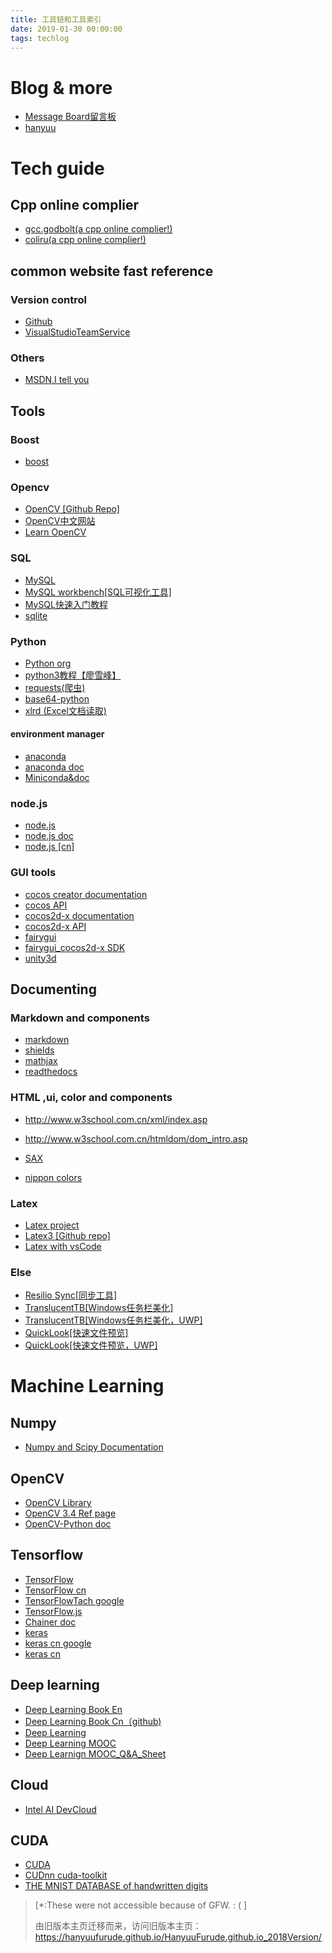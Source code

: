 ```yaml
---
title: 工具链和工具索引
date: 2019-01-30 00:00:00
tags: techlog
---
```

# Blog & more

* [Message Board留言板](https://github.com/HanyuuFurude/HanyuuFurude.github.io/issues)
* [hanyuu](hanyuu.ml)
# Tech guide

## Cpp online complier

*   [gcc.godbolt(a cpp online complier!)](https://gcc.godbolt.org/)
*   [coliru(a cpp online complier!)](https://coliru.stacked-crooked.com/)

## common website fast reference

### Version control

*   [Github](https://github.com/HanyuuFurude)
*   [VisualStudioTeamService](https://app.vsaex.visualstudio.com/)

### Others

*   [MSDN,I tell you](https://msdn.itellyou.cn/)

## Tools

### Boost

*   [boost](https://www.boost.org/)

### Opencv

*   [OpenCV [Github Repo]](https://github.com/opencv/opencv)
*   [OpenCV中文网站](http://wiki.opencv.org.cn/index.php/%E9%A6%96%E9%A1%B5)
*   [Learn OpenCV](https://www.learnopencv.com/)

### SQL

*   [MySQL](https://www.mysql.com/)
*   [MySQL workbench[SQL可视化工具]](https://www.mysql.com/products/workbench/)
*   [MySQL快速入门教程](http://www.runoob.com/mysql/mysql-tutorial.html)
*   [sqlite](http://www.runoob.com/sqlite/sqlite-c-cpp.html?tdsourcetag=s_pctim_aiomsg)

### Python

*   [Python org](https://www.python.org/)
*   [python3教程【廖雪峰】](https://www.liaoxuefeng.com/wiki/0014316089557264a6b348958f449949df42a6d3a2e542c000)
*   [requests(爬虫)](http://docs.python-requests.org/zh_CN/latest/user/quickstart.html)
*   [base64-python](https://www.liaoxuefeng.com/wiki/001374738125095c955c1e6d8bb493182103fac9270762a000/001399413803339f4bbda5c01fc479cbea98b1387390748000)
*   [xlrd (Excel文档读取)](https://xlrd.readthedocs.io/en/latest/index.html)

#### environment manager

*   [anaconda](https://anaconda.org/hanyuu/dashboard)
*   [anaconda doc](https://docs.anaconda.com/)
*   [Miniconda&doc](https://conda.io/en/latest/miniconda.html)

###  node.js

*   [node.js](https://nodejs.org/en/)
*   [node.js doc](https://nodejs.org/en/docs/)
*   [node.js [cn]](http://www.runoob.com/nodejs/nodejs-tutorial.html)

### GUI tools

*   [cocos creator documentation](http://docs.cocos.com/creator/manual/zh/)
*   [cocos API](http://docs.cocos.com/creator/api/zh/)
*   [cocos2d-x documentation](http://docs.cocos.com/cocos2d-x/manual/zh/)
*   [cocos2d-x API](http://www.cocos2d-x.org/docs/api-ref/index.html)
*   [fairygui](http://www.fairygui.com/)
*   [fairygui_cocos2d-x SDK](https://github.com/fairygui/FairyGUI-cocos2dx)
*   [unity3d](https://unity3d.com/cn/learn/tutorials)

## Documenting

### Markdown and components

*   [markdown](http://www.markdown.cn/)
*   [shields](https://shields.io/)
*   [mathjax](https://www.mathjax.org/)
*   [readthedocs](https://readthedocs.org/)

### HTML ,ui, color and components

*   http://www.w3school.com.cn/xml/index.asp

*   http://www.w3school.com.cn/htmldom/dom_intro.asp

*   [SAX](https://www.ibm.com/developerworks/cn/xml/x-saxapi/index.html)
*   [nippon colors](http://nipponcolors.com/)

### Latex

*   [Latex project](https://www.latex-project.org/)
*   [Latex3 [Github repo]](https://github.com/latex3/latex3)
*   [Latex with vsCode](https://zhuanlan.zhihu.com/p/38178015)

### Else

*   [Resilio Sync[同步工具]](https://www.resilio.com/)
*   [TranslucentTB[Windows任务栏美化]](https://github.com/TranslucentTB/TranslucentTB)
*   [TranslucentTB[Windows任务栏美化，UWP]](https://www.microsoft.com/zh-cn/p/translucenttb/9pf4kz2vn4w9?activetab=pivot:overviewtab)
*   [QuickLook[快速文件预览]](https://github.com/QL-Win/QuickLook)
*   [QuickLook[快速文件预览，UWP]](https://www.microsoft.com/zh-cn/p/translucenttb/9pf4kz2vn4w9?activetab=pivot:overviewtab)

# Machine Learning
## Numpy
*   [Numpy and Scipy Documentation](https://docs.scipy.org/doc/)

## OpenCV
* [OpenCV Library](https://opencv.org/)
* [OpenCV 3.4 Ref page](https://docs.opencv.org/3.4/)
* [OpenCV-Python doc](https://opencv-python-tutroals.readthedocs.io/en/latest/py_tutorials/py_tutorials.html)

## Tensorflow
* [TensorFlow](https://www.tensorflow.org)
* [TensorFlow cn](http://www.tensorfly.cn/)
* [TensorFlowTach google](https://developers.google.com/machine-learning/crash-course/framing/ml-terminology?hl=zh-cn)
* [TensorFlow.js](https://js.tensorflow.org/)
* [Chainer doc](https://docs.chainer.org/en/stable/)
* [keras](https://keras.io/)
* [keras cn google](https://tensorflow.google.cn/guide/keras)
* [keras cn](https://keras-cn.readthedocs.io/en/latest/for_beginners/keras_windows/)

## Deep learning
*   [Deep Learning Book En](http://www.deeplearningbook.org/)
*   [Deep Learning Book Cn（github)](https://github.com/exacity/deeplearningbook-chinese)
*   [ Deep Learning](https://hanyuufurude.github.io/HanyuuFurude.github.io_2018Version/DeepLearing.html)
*   [ Deep Learning MOOC](http://mooc.study.163.com/smartSpec/detail/1001319001.htm)
*   [ Deep Learnign  MOOC_Q&A_Sheet](https://blog.csdn.net/u013733326/article/details/79862336)

## Cloud
*   [Intel AI DevCloud](https://software.intel.com/en-us/ai-academy/devcloud)

## CUDA
*   [CUDA](https://developer.nvidia.com/cuda-downloads)
*   [CUDnn cuda-toolkit](https://developer.nvidia.com/cuda-toolkit)
*   [THE MNIST DATABASE of handwritten digits](http://yann.lecun.com/exdb/mnist/)

> [*:These were not accessible because of GFW. : ( ]
>
> 由旧版本主页迁移而来，访问旧版本主页：https://hanyuufurude.github.io/HanyuuFurude.github.io_2018Version/